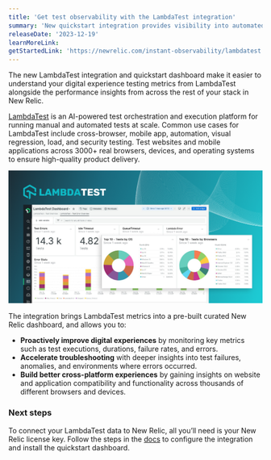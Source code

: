 ```yaml
---
title: 'Get test observability with the LambdaTest integration'
summary: 'New quickstart integration provides visibility into automated app and cross-browser test performance to improve user experience'
releaseDate: '2023-12-19'
learnMoreLink:
getStartedLink: 'https://newrelic.com/instant-observability/lambdatest'
---
```

The new LambdaTest integration and quickstart dashboard make it easier to understand your digital experience testing metrics from LambdaTest alongside the performance insights from across the rest of your stack in New Relic.

[LambdaTest](https://www.lambdatest.com) is an AI-powered test orchestration and execution platform for running manual and automated tests at scale. Common use cases for LambdaTest include cross-browser, mobile app, automation, visual regression, load, and security testing. Test websites and mobile applications across 3000+ real browsers, devices, and operating systems to ensure high-quality product delivery.

![LambdaTest quickstart dashboard.](./images/lambdatest.png "LambdaTest quickstart dashboard.")

The integration brings LambdaTest metrics into a pre-built curated New Relic dashboard, and allows you to:
- **Proactively improve digital experiences** by monitoring key metrics such as test executions, durations, failure rates, and errors.
- **Accelerate troubleshooting** with deeper insights into test failures, anomalies, and environments where errors occurred.
- **Build better cross-platform experiences** by gaining insights on website and application compatibility and functionality across thousands of different browsers and devices.

### Next steps
To connect your LambdaTest data to New Relic, all you’ll need is your New Relic license key. Follow the steps in the [docs](https://www.lambdatest.com/support/docs/new-relic-integration/) to configure the integration and install the quickstart dashboard.
